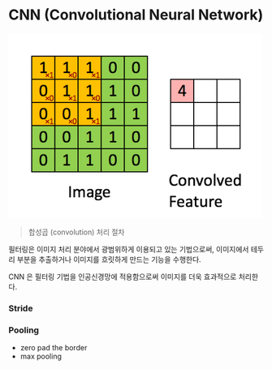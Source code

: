 # CNN (Convolutional Neural Network)

<img src="./screenshot/09_cnn.gif" width="500">

> 합성곱 (convolution) 처리 절차

필터링은 이미지 처리 분야에서 광범위하게 이용되고 있는 기법으로써, 이미지에서 테두리 부분을 추출하거나 이미지를 흐릿하게 만드는 기능을 수행한다.

CNN 은 필터링 기법을 인공신경망에 적용함으로써 이미지를 더욱 효과적으로 처리한다.

### Stride

### Pooling

- zero pad the border
- max pooling

